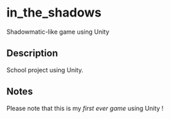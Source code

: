 # in_the_shadows

Shadowmatic-like game using Unity

## Description

School project using Unity.

## Notes

Please note that this is my *first ever game* using Unity !
